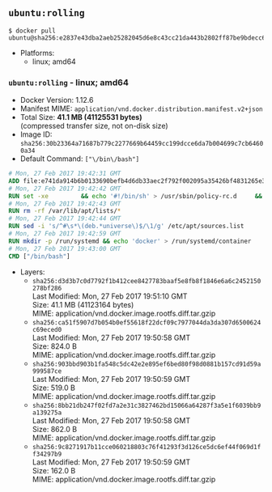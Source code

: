 ## `ubuntu:rolling`

```console
$ docker pull ubuntu@sha256:e2837e43dba2aeb25282045d6e8c43cc21da443b2802ff87be9bdecc619e9b26
```

-	Platforms:
	-	linux; amd64

### `ubuntu:rolling` - linux; amd64

-	Docker Version: 1.12.6
-	Manifest MIME: `application/vnd.docker.distribution.manifest.v2+json`
-	Total Size: **41.1 MB (41125531 bytes)**  
	(compressed transfer size, not on-disk size)
-	Image ID: `sha256:30b23364a71687b779c2277669b64459cc199dcce6da7b004699c7cb64600a34`
-	Default Command: `["\/bin\/bash"]`

```dockerfile
# Mon, 27 Feb 2017 19:42:31 GMT
ADD file:e741da914b6b0133690befb4d6db33aec2f792f002095a35426bf4831265e309 in / 
# Mon, 27 Feb 2017 19:42:42 GMT
RUN set -xe 		&& echo '#!/bin/sh' > /usr/sbin/policy-rc.d 	&& echo 'exit 101' >> /usr/sbin/policy-rc.d 	&& chmod +x /usr/sbin/policy-rc.d 		&& dpkg-divert --local --rename --add /sbin/initctl 	&& cp -a /usr/sbin/policy-rc.d /sbin/initctl 	&& sed -i 's/^exit.*/exit 0/' /sbin/initctl 		&& echo 'force-unsafe-io' > /etc/dpkg/dpkg.cfg.d/docker-apt-speedup 		&& echo 'DPkg::Post-Invoke { "rm -f /var/cache/apt/archives/*.deb /var/cache/apt/archives/partial/*.deb /var/cache/apt/*.bin || true"; };' > /etc/apt/apt.conf.d/docker-clean 	&& echo 'APT::Update::Post-Invoke { "rm -f /var/cache/apt/archives/*.deb /var/cache/apt/archives/partial/*.deb /var/cache/apt/*.bin || true"; };' >> /etc/apt/apt.conf.d/docker-clean 	&& echo 'Dir::Cache::pkgcache ""; Dir::Cache::srcpkgcache "";' >> /etc/apt/apt.conf.d/docker-clean 		&& echo 'Acquire::Languages "none";' > /etc/apt/apt.conf.d/docker-no-languages 		&& echo 'Acquire::GzipIndexes "true"; Acquire::CompressionTypes::Order:: "gz";' > /etc/apt/apt.conf.d/docker-gzip-indexes 		&& echo 'Apt::AutoRemove::SuggestsImportant "false";' > /etc/apt/apt.conf.d/docker-autoremove-suggests
# Mon, 27 Feb 2017 19:42:43 GMT
RUN rm -rf /var/lib/apt/lists/*
# Mon, 27 Feb 2017 19:42:44 GMT
RUN sed -i 's/^#\s*\(deb.*universe\)$/\1/g' /etc/apt/sources.list
# Mon, 27 Feb 2017 19:42:59 GMT
RUN mkdir -p /run/systemd && echo 'docker' > /run/systemd/container
# Mon, 27 Feb 2017 19:43:00 GMT
CMD ["/bin/bash"]
```

-	Layers:
	-	`sha256:d3d3b7c0d7792f1b412cee8427783baaf5e8fb8f1846e6a6c2452150278bf286`  
		Last Modified: Mon, 27 Feb 2017 19:51:10 GMT  
		Size: 41.1 MB (41123164 bytes)  
		MIME: application/vnd.docker.image.rootfs.diff.tar.gzip
	-	`sha256:ca51f5907d7b054b0ef55618f22dcf09c7977044da3da307d6500624c69eced0`  
		Last Modified: Mon, 27 Feb 2017 19:50:58 GMT  
		Size: 824.0 B  
		MIME: application/vnd.docker.image.rootfs.diff.tar.gzip
	-	`sha256:903bbd903b1fa548c5dc42e2e895ef6bed80f98d0881b157cd91d59a999587ce`  
		Last Modified: Mon, 27 Feb 2017 19:50:59 GMT  
		Size: 519.0 B  
		MIME: application/vnd.docker.image.rootfs.diff.tar.gzip
	-	`sha256:8bb21db247f02fd7a2e31c3827462bd15066a64287f3a5e1f6039bb9a139275a`  
		Last Modified: Mon, 27 Feb 2017 19:50:58 GMT  
		Size: 862.0 B  
		MIME: application/vnd.docker.image.rootfs.diff.tar.gzip
	-	`sha256:9c8271917b11cce060218803c76f41293f3d126ce5dc6ef44f069d1ff34297b9`  
		Last Modified: Mon, 27 Feb 2017 19:50:59 GMT  
		Size: 162.0 B  
		MIME: application/vnd.docker.image.rootfs.diff.tar.gzip
